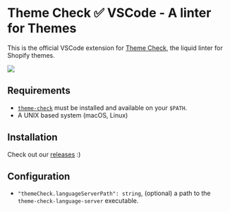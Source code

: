 # Theme Check ✅ VSCode - A linter for Themes

This is the official VSCode extension for [Theme Check][tc], the liquid linter for Shopify themes.

![](https://screenshot.click/04-49-aj5z0-x6wvr.png)

## Requirements

- [`theme-check`][tc] must be installed and available on your `$PATH`.
- A UNIX based system (macOS, Linux)

## Installation

Check out our [releases](https://github.com/Shopify/theme-check-vscode/releases) :)

## Configuration

- `"themeCheck.languageServerPath": string`, (optional) a path to the `theme-check-language-server` executable.

[tc]: //github.com/Shopify/theme-check
